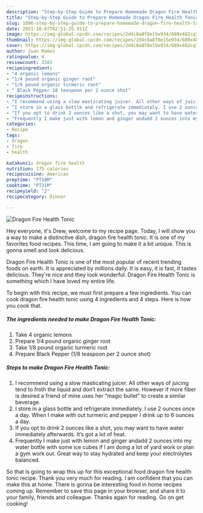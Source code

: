 ```yaml
---
description: "Step-by-Step Guide to Prepare Homemade Dragon Fire Health Tonic"
title: "Step-by-Step Guide to Prepare Homemade Dragon Fire Health Tonic"
slug: 1096-step-by-step-guide-to-prepare-homemade-dragon-fire-health-tonic
date: 2021-10-07T02:51:25.911Z
image: https://img-global.cpcdn.com/recipes/2d4c8a8f8e15e934/680x482cq70/dragon-fire-health-tonic-recipe-main-photo.jpg
thumbnail: https://img-global.cpcdn.com/recipes/2d4c8a8f8e15e934/680x482cq70/dragon-fire-health-tonic-recipe-main-photo.jpg
cover: https://img-global.cpcdn.com/recipes/2d4c8a8f8e15e934/680x482cq70/dragon-fire-health-tonic-recipe-main-photo.jpg
author: Juan Ramos
ratingvalue: 4
reviewcount: 3383
recipeingredient:
- "4 organic lemons"
- "1/4 pound organic ginger root"
- "1/8 pound organic turmeric root"
- " Black Pepper 18 teaspoon per 2 ounce shot"
recipeinstructions:
- "I recommend using a slow masticating juicer. All other ways of juicing tend to froth the liquid and don’t extract the same. However if more fiber is desired a friend of mine uses her “magic bullet” to create a similar beverage."
- "I store in a glass bottle and refrigerate immediately. I use 2 ounces once a day. When I make with out turmeric and pepper I drink up to 6 ounces a day."
- "If you opt to drink 2 ounces like a shot, you may want to have water immediately afterwards. It’s got a lot of heat."
- "Frequently I make just with lemon and ginger andadd 2 ounces into my water bottle with some ice cubes if I am doing a lot of yard work or plan a gym work out. Great way to stay hydrated and keep your electrolytes balanced."
categories:
- Recipe
tags:
- dragon
- fire
- health

katakunci: dragon fire health 
nutrition: 175 calories
recipecuisine: American
preptime: "PT10M"
cooktime: "PT31M"
recipeyield: "2"
recipecategory: Dinner

---
```



![Dragon Fire Health Tonic](https://img-global.cpcdn.com/recipes/2d4c8a8f8e15e934/680x482cq70/dragon-fire-health-tonic-recipe-main-photo.jpg)

Hey everyone, it's Drew, welcome to my recipe page. Today, I will show you a way to make a distinctive dish, dragon fire health tonic. It is one of my favorites food recipes. This time, I am going to make it a bit unique. This is gonna smell and look delicious.

Dragon Fire Health Tonic is one of the most popular of recent trending foods on earth. It is appreciated by millions daily. It is easy, it is fast, it tastes delicious. They're nice and they look wonderful. Dragon Fire Health Tonic is something which I have loved my entire life.




To begin with this recipe, we must first prepare a few ingredients. You can cook dragon fire health tonic using 4 ingredients and 4 steps. Here is how you cook that.

<!--inarticleads1-->

##### The ingredients needed to make Dragon Fire Health Tonic:

1. Take 4 organic lemons
1. Prepare 1/4 pound organic ginger root
1. Take 1/8 pound organic turmeric root
1. Prepare  Black Pepper (1/8 teaspoon per 2 ounce shot)




<!--inarticleads2-->

##### Steps to make Dragon Fire Health Tonic:

1. I recommend using a slow masticating juicer. All other ways of juicing tend to froth the liquid and don’t extract the same. However if more fiber is desired a friend of mine uses her “magic bullet” to create a similar beverage.
1. I store in a glass bottle and refrigerate immediately. I use 2 ounces once a day. When I make with out turmeric and pepper I drink up to 6 ounces a day.
1. If you opt to drink 2 ounces like a shot, you may want to have water immediately afterwards. It’s got a lot of heat.
1. Frequently I make just with lemon and ginger andadd 2 ounces into my water bottle with some ice cubes if I am doing a lot of yard work or plan a gym work out. Great way to stay hydrated and keep your electrolytes balanced.




So that is going to wrap this up for this exceptional food dragon fire health tonic recipe. Thank you very much for reading. I am confident that you can make this at home. There is gonna be interesting food in home recipes coming up. Remember to save this page in your browser, and share it to your family, friends and colleague. Thanks again for reading. Go on get cooking!
